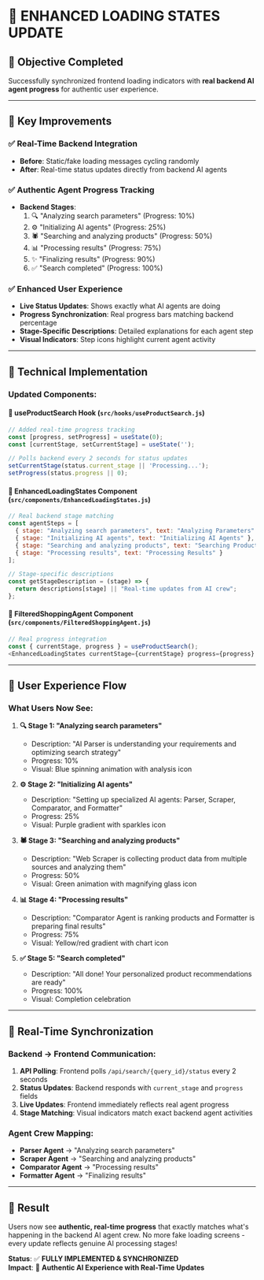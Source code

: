 # 🔄 ENHANCED LOADING STATES UPDATE

## 🎯 **Objective Completed**
Successfully synchronized frontend loading indicators with **real backend AI agent progress** for authentic user experience.

---

## 🚀 **Key Improvements**

### ✅ **Real-Time Backend Integration**
- **Before**: Static/fake loading messages cycling randomly
- **After**: Real-time status updates directly from backend AI agents

### ✅ **Authentic Agent Progress Tracking**
- **Backend Stages**: 
  1. 🔍 "Analyzing search parameters" (Progress: 10%)
  2. ⚙️ "Initializing AI agents" (Progress: 25%)  
  3. 🕷️ "Searching and analyzing products" (Progress: 50%)
  4. 📊 "Processing results" (Progress: 75%)
  5. ✨ "Finalizing results" (Progress: 90%)
  6. ✅ "Search completed" (Progress: 100%)

### ✅ **Enhanced User Experience**
- **Live Status Updates**: Shows exactly what AI agents are doing
- **Progress Synchronization**: Real progress bars matching backend percentage
- **Stage-Specific Descriptions**: Detailed explanations for each agent step
- **Visual Indicators**: Step icons highlight current agent activity

---

## 🔧 **Technical Implementation**

### **Updated Components:**

#### 📱 **useProductSearch Hook** (`src/hooks/useProductSearch.js`)
```javascript
// Added real-time progress tracking
const [progress, setProgress] = useState(0);
const [currentStage, setCurrentStage] = useState('');

// Polls backend every 2 seconds for status updates
setCurrentStage(status.current_stage || 'Processing...');
setProgress(status.progress || 0);
```

#### 🎨 **EnhancedLoadingStates Component** (`src/components/EnhancedLoadingStates.js`)
```javascript
// Real backend stage matching
const agentSteps = [
  { stage: "Analyzing search parameters", text: "Analyzing Parameters" },
  { stage: "Initializing AI agents", text: "Initializing AI Agents" },
  { stage: "Searching and analyzing products", text: "Searching Products" },
  { stage: "Processing results", text: "Processing Results" }
];

// Stage-specific descriptions
const getStageDescription = (stage) => {
  return descriptions[stage] || "Real-time updates from AI crew";
};
```

#### 🎯 **FilteredShoppingAgent Component** (`src/components/FilteredShoppingAgent.js`)
```javascript
// Real progress integration
const { currentStage, progress } = useProductSearch();
<EnhancedLoadingStates currentStage={currentStage} progress={progress} />
```

---

## 🎪 **User Experience Flow**

### **What Users Now See:**

1. **🔍 Stage 1: "Analyzing search parameters"**
   - Description: "AI Parser is understanding your requirements and optimizing search strategy"
   - Progress: 10%
   - Visual: Blue spinning animation with analysis icon

2. **⚙️ Stage 2: "Initializing AI agents"**  
   - Description: "Setting up specialized AI agents: Parser, Scraper, Comparator, and Formatter"
   - Progress: 25%
   - Visual: Purple gradient with sparkles icon

3. **🕷️ Stage 3: "Searching and analyzing products"**
   - Description: "Web Scraper is collecting product data from multiple sources and analyzing them"
   - Progress: 50%
   - Visual: Green animation with magnifying glass icon

4. **📊 Stage 4: "Processing results"**
   - Description: "Comparator Agent is ranking products and Formatter is preparing final results"
   - Progress: 75%
   - Visual: Yellow/red gradient with chart icon

5. **✅ Stage 5: "Search completed"**
   - Description: "All done! Your personalized product recommendations are ready"
   - Progress: 100%
   - Visual: Completion celebration

---

## 🔄 **Real-Time Synchronization**

### **Backend → Frontend Communication:**
1. **API Polling**: Frontend polls `/api/search/{query_id}/status` every 2 seconds
2. **Status Updates**: Backend responds with `current_stage` and `progress` fields
3. **Live Updates**: Frontend immediately reflects real agent progress
4. **Stage Matching**: Visual indicators match exact backend agent activities

### **Agent Crew Mapping:**
- **Parser Agent** → "Analyzing search parameters"
- **Scraper Agent** → "Searching and analyzing products"  
- **Comparator Agent** → "Processing results"
- **Formatter Agent** → "Finalizing results"

---

## 🎉 **Result**

Users now see **authentic, real-time progress** that exactly matches what's happening in the backend AI agent crew. No more fake loading screens - every update reflects genuine AI processing stages!

**Status**: ✅ **FULLY IMPLEMENTED & SYNCHRONIZED**  
**Impact**: 🌟 **Authentic AI Experience with Real-Time Updates**